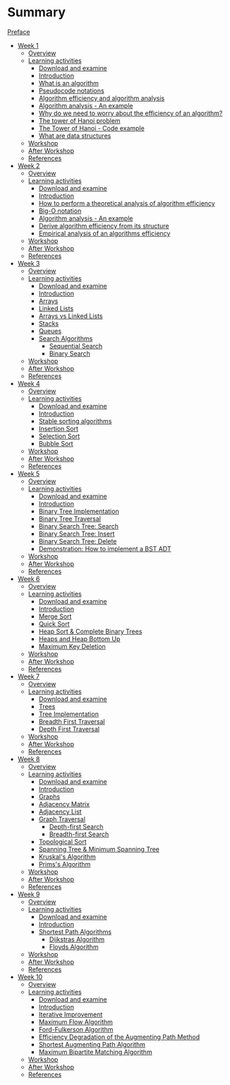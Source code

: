 # Summary

[Preface](./preface.md)
- [Week 1](.week_1/preface.md)
    - [Overview]()
    - [Learning activities](./week_1/1-2.md)
        - [Download and examine]()
        - [Introduction](./week_1/1-2-2.md)
        - [What is an algorithm](./week_1/1-2-3.md)
        - [Pseudocode notations](./week_1/1-2-4.md)
        - [Algorithm efficiency and algorithm analysis](./week_1/1-2-5.md)
        - [Algorithm analysis - An example](./week_1/1-2-6.md)
        - [Why do we need to worry about the efficiency of an algorithm?](./week_1/1-2-7.md)
        - [The tower of Hanoi problem](./week_1/1-2-8.md)
        - [The Tower of Hanoi - Code example](./week_1/1-2-9.md)
        - [What are data structures](./week_1/1-2-10.md)
    - [Workshop]()
    - [After Workshop]()
    - [References](./week_1/module-references.md)
- [Week 2](.week_2/preface.md)
    - [Overview]()
    - [Learning activities](./week_2/2-2.md)
        - [Download and examine]()
        - [Introduction](./week_2/2-2-2.md)
        - [How to perform a theoretical analysis of algorithm efficiency](./week_2/2-2-3.md)
        - [Big-O notation](./week_2/2-2-4.md)
        - [Algorithm analysis - An example](./week_2/2-2-5.md)
        - [Derive algorithm efficiency from its structure](./week_2/2-2-6.md)
        - [Empirical analysis of an algorithms efficiency](./week_2/2-2-7.md)
    - [Workshop]()
    - [After Workshop]()
    - [References](./week_2/module-references.md)
- [Week 3](.week_3/preface.md)
    - [Overview]()
    - [Learning activities](./week_3/3-2.md)
        - [Download and examine]()
        - [Introduction](./week_3/3-2-2.md)
        - [Arrays](./week_3/3-2-3.md)
        - [Linked Lists](./week_3/3-2-4.md)
        - [Arrays vs Linked Lists](./week_3/3-2-5.md)
        - [Stacks](./week_3/3-2-6.md)
        - [Queues](./week_3/3-2-7.md)
        - [Search Algorithms](./week_3/3-2-8.md)
            - [Sequential Search](./week_3/3-2-8-1.md)
            - [Binary Search](./week_3/3-2-8-3.md)
    - [Workshop]()
    - [After Workshop]()
    - [References](./week_3/module-references.md)
- [Week 4](.week_4/preface.md)
    - [Overview]()
    - [Learning activities](./week_4/4-2.md)
        - [Download and examine]()
        - [Introduction](./week_4/4-2-2.md)
        - [Stable sorting algorithms](./week_4/4-2-3.md)
        - [Insertion Sort](./week_4/4-2-4.md)
        - [Selection Sort](./week_4/4-2-5.md)
        - [Bubble Sort](./week_4/4-2-6.md)
    - [Workshop]()
    - [After Workshop]()
    - [References](./week_4/module-references.md)
- [Week 5](.week_5/preface.md)
    - [Overview]()
    - [Learning activities](./week_5/5-2.md)
        - [Download and examine]()
        - [Introduction](./week_5/5-2-2.md)
        - [Binary Tree Implementation](./week_5/5-2-3.md)
        - [Binary Tree Traversal](./week_5/5-2-4.md)
        - [Binary Search Tree: Search](./week_5/5-2-5.md)
        - [Binary Search Tree: Insert](./week_5/5-2-6.md)
        - [Binary Search Tree: Delete](./week_5/5-2-7.md)
        - [Demonstration: How to implement a BST ADT]()
    - [Workshop]()
    - [After Workshop]()
    - [References](./week_5/module-references.md)
- [Week 6](.week_6/preface.md)
    - [Overview]()
    - [Learning activities](./week_6/6-2.md)
        - [Download and examine]()
        - [Introduction](./week_6/6-2-2.md)
        - [Merge Sort](./week_6/6-2-3.md)
        - [Quick Sort](./week_6/6-2-6.md)
        - [Heap Sort & Complete Binary Trees](./week_6/6-2-9.md)
        - [Heaps and Heap Bottom Up](./week_6/6-2-10.md)
        - [Maximum Key Deletion](./week_6/6-2-11.md)
    - [Workshop]()
    - [After Workshop]()
    - [References](./week_6/module-references.md)
- [Week 7](.week_7/preface.md)
    - [Overview]()
    - [Learning activities](./week_7/7-2.md)
        - [Download and examine]()
        - [Trees](./week_7/7-2-2.md)
        - [Tree Implementation](./week_7/7-2-3.md)
        - [Breadth First Traversal](./week_7/7-2-4.md)
        - [Depth First Traversal](./week_7/7-2-5.md)
    - [Workshop]()
    - [After Workshop]()
    - [References](./week_7/module-references.md)
- [Week 8](.week_8/preface.md)
    - [Overview]()
    - [Learning activities](./week_8/8-2.md)
        - [Download and examine]()
        - [Introduction](./week_8/8-2-2.md)
        - [Graphs](./week_8/8-2-3.md)
        - [Adjacency Matrix](./week_8/8-2-4.md)
        - [Adjacency List](./week_8/8-2-5.md)
        - [Graph Traversal](./week_8/8-2-6.md)
            - [Depth-first Search](./week_8/8-2-6-1.md)
            - [Breadth-first Search](./week_8/8-2-6-2.md)
        - [Topological Sort](./week_8/8-2-7.md)
        - [Spanning Tree & Minimum Spanning Tree](./week_8/8-2-8.md)
        - [Kruskal's Algorithm](./week_8/8-2-9.md)
        - [Prims's Algorithm](./week_8/8-2-10.md)
    - [Workshop]()
    - [After Workshop]()
    - [References](./week_8/module-references.md)
- [Week 9](.week_9/preface.md)
    - [Overview]()
    - [Learning activities](./week_9/9-2.md)
        - [Download and examine]()
        - [Introduction](./week_9/9-2-2.md)
        - [Shortest Path Algorithms](./week_9/9-2-3.md)
            - [Dijkstras Algorithm](./week_9/9-2-3-1.md)
            - [Floyds Algorithm](./week_9/9-2-3-2.md)
    - [Workshop]()
    - [After Workshop]()
    - [References](./week_9/module-references.md)
- [Week 10](.week_10/preface.md)
    - [Overview]()
    - [Learning activities](./week_10/10-2.md)
        - [Download and examine]()
        - [Introduction](./week_10/10-2-2.md)
        - [Iterative Improvement](./week_10/10-2-3.md)
        - [Maximum Flow Algorithm](./week_10/10-2-4.md)
        - [Ford-Fulkerson Algorithm](./week_10/10-2-5.md)
        - [Efficiency Degradation of the Augmenting Path Method](./week_10/10-2-6.md)
        - [Shortest Augmenting Path Algorithm](./week_10/10-2-7.md)
        - [Maximum Bipartite Matching Algorithm](./week_10/10-2-8.md)
    - [Workshop]()
    - [After Workshop]()
    - [References](./week_10/module-references.md)
